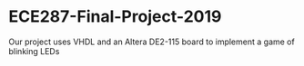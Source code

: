 # ECE287-Final-Project-2019
Our project uses VHDL and an Altera DE2-115 board to implement a game of blinking LEDs
